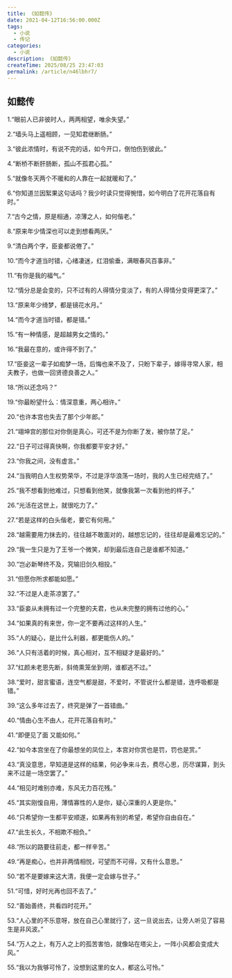 ```yaml
---
title: 《如懿传》
date: 2021-04-12T16:56:00.000Z
tags:
  - 小说
  - 传记
categories:
  - 小说
description: 《如懿传》
createTime: 2025/08/25 23:47:03
permalink: /article/n46lbhr7/
---
```

## 如懿传
1.“眼前人已非彼时人，两两相望，唯余失望。”

2.“墙头马上遥相顾，一见知君继断肠。”

3.“彼此浓情时，有说不完的话，如今开口，倒怕伤到彼此。”

4.“断桥不断肝肠断，孤山不孤君心孤。”

5.“就像冬天两个不暖和的人靠在一起就暖和了。”

6.“你知道兰因絮果这句话吗？我少时读只觉得惋惜，如今明白了花开花落自有时。”

7.“古今之情，原是相通，凉薄之人，如何偕老。”

8.“原来年少情深也可以走到想看两厌。”

9.“清白两个字，臣妾都说倦了。”

10.“而今才道当时错，心绪凄迷，红泪偷垂，满眼春风百事非。”

11.“有你是我的福气。”

12.“情分总是会变的，只不过有的人得情分变淡了，有的人得情分变得更深了。”

13.“原来年少绮梦，都是镜花水月。”

14.“而今才道当时错，都是错。”

15.“有一种情感，是超越男女之情的。”

16.“我最在意的，或许得不到了。”

17.“臣妾这一辈子如痴梦一场，后悔也来不及了，只盼下辈子，嫁得寻常人家，相夫教子，也做一回贤德良善之人。”

18.“所以还念吗？”

19.“你最盼望什么：情深意重，两心相许。”

20.“也许本宫也失去了那个少年郎。”

21.“翊坤宫的那位对你倒是真心，可还不是为你断了发，被你禁了足。”

22.“日子可过得真快啊，你我都要平安才好。”

23.“你我之间，没有虚言。”

24.“当我明白人生权势荣华，不过是浮华浪荡一场时，我的人生已经完结了。”

25.“我不想看到他难过，只想看到他笑，就像我第一次看到他的样子。”

26.“光活在这世上，就很吃力了。”

27.“若是这样的白头偕老，要它有何用。”

28.“越需要用力抹去的，往往越不敢面对的，越想忘记的，往往却是最难忘记的。”

29.“我一生只是为了王爷一个微笑，却到最后连自己是谁都不知道。”

30.“岂必新琴终不及，究输旧剑久相投。”

31.“但愿你所求都能如愿。”

32.“不过是人走茶凉罢了。”

33.“臣妾从未拥有过一个完整的夫君，也从未完整的拥有过他的心。”

34.“如果真的有来世，你一定不要再过这样的人生。”

35.“人的疑心，是比什么利器，都更能伤人的。”

36.“人只有活着的时候，真心相对，互不相疑才是最好的。”

37.“红颜未老恩先断，斜倚熏笼坐到明，谁都逃不过。”

38.“爱时，甜言蜜语，连空气都是甜，不爱时，不管说什么都是错，连呼吸都是错。”

39.“这么多年过去了，终究是弹了一首错曲。”

40.“情由心生不由人，花开花落自有时。”

41.“即便见了面 又能如何。”

42.“如今本宫坐在了你最想坐的凤位上，本宫对你赏也是罚，罚也是赏。”

43.“真没意思，早知道是这样的结果，何必争来斗去，费尽心思，历尽谋算，到头来不过是一场空罢了。”

44.“相见时难别亦难，东风无力百花残。”

45.“其实刚愎自用，薄情寡性的人是你，疑心深重的人更是你。”

46.“只希望你一生都平安顺遂，如果再有别的希望，希望你自由自在。”

47.“此生长久，不相欺不相负。”

48.“所以的路要往前走，都一样辛苦。”

49.“再是痴心，也并非两情相悦，可望而不可得，又有什么意思。”

50.“若不是要嫁来这大清，我便一定会嫁与世子。”

51.“可惜，好时光再也回不去了。”

52.“善始善终，共看四时花开。”

53.“人心里的不乐意呀，放在自己心里就行了，这一旦说出去，让旁人听见了容易生是非风波。”

54.“万人之上，有万人之上的孤苦害怕，就像站在塔尖上，一阵小风都会变成大风。”

55.“我以为我够可怜了，没想到这里的女人，都这么可怜。”

